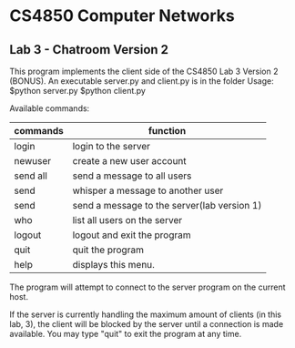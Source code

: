# CS4850 Computer Networks
## Lab 3 - Chatroom Version 2

This program implements the client side of the CS4850 Lab 3 Version 2 (BONUS).
An executable server.py and client.py is in the folder
Usage:
$python server.py
$python client.py

Available commands:

commands|function |
---|---|
login <username> <password>|login to the server
newuser <username> <password>|create a new user account
send all <message>|send a message to all users
send <username> <message>|whisper a message to another user
send <message>|send a message to the server(lab version 1)
who|list all users on the server
logout|logout and exit the program
quit|quit the program
help|displays this menu.

The program will attempt to connect to the server program on the current host.

If the server is currently handling the maximum amount of clients (in this lab, 3), the client
will be blocked by the server until a connection is made available. You may type "quit"
to exit the program at any time.
